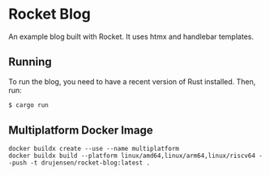 # Rocket Blog

An example blog built with Rocket.  It uses htmx and handlebar templates.

## Running

To run the blog, you need to have a recent version of Rust installed.  Then, run:

```bash
$ cargo run
```

## Multiplatform Docker Image

```
docker buildx create --use --name multiplatform
docker buildx build --platform linux/amd64,linux/arm64,linux/riscv64 --push -t drujensen/rocket-blog:latest .
```

